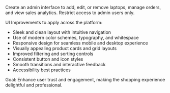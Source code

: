 Create an admin interface to add, edit, or remove laptops, manage orders, and view sales analytics. Restrict access to admin users only.

UI Improvements to apply across the platform:

- Sleek and clean layout with intuitive navigation
- Use of modern color schemes, typography, and whitespace
- Responsive design for seamless mobile and desktop experience
- Visually appealing product cards and grid layouts
- Improved filtering and sorting controls
- Consistent button and icon styles
- Smooth transitions and interactive feedback
- Accessibility best practices

Goal: Enhance user trust and engagement, making the shopping experience delightful and professional.